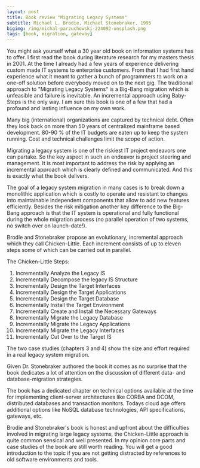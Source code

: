 ```yaml
---
layout: post
title: Book review "Migrating Legacy Systems"
subtitle: Michael L. Brodie, Michael Stonebraker, 1995
bigimg: /img/michal-parzuchowski-224092-unsplash.png
tags: [book, migration, gateway]
---
```


You might ask yourself what a 30 year old book on information systems has to offer. I first read the book during literature research for my masters thesis in 2001. At the time I already had a few years of experience delivering custom made IT systems to enterprise customers. From that I had first hand experience what it meant to gather a bunch of programmers to work on a one-off solution before everybody moved on to the next gig. The traditional approach to "Migrating Legacy Systems" is a Big-Bang migration which is unfeasible and failure is inevitable. An incremental approach using Baby-Steps is the only way. I am sure this book is one of a few that had a profound and lasting influence on my own work. 

Many big (international) organizations are captured by technical debt. Often they look back on more than 50 years of centralized mainframe based development. 80-90 % of the IT budgets are eaten up to keep the system running. Cost and technical challenges limit the scope of action.

Migrating a legacy system is one of the riskiest IT project endeavors one can partake. So the key aspect in such an endeavor is project steering and management. It is most important to address the risk by applying an incremental approach which is clearly defined and communicated. And this is exactly what the book delivers.

The goal of a legacy system migration in many cases is to break down a monolithic application which is costly to operate and resistant to changes into maintainable independent components that allow to add new features efficiently. Besides the risk mitigation another key difference to the Big-Bang approach is that the IT system is operational and fully functional during the whole migration process (no parallel operation of two systems, no switch over on launch-date!).

Brodie and Stonebraker propose an evolutionary, incremental approach which they call Chicken-Little. Each increment consists of up to eleven steps some of which can be carried out in parallel.

The Chicken-Little Steps:

1. Incrementally Analyze the Legacy IS
2. Incrementally Decompose the legacy IS Structure
3. Incrementally Design the Target Interfaces
4. Incrementally Design the Target Applications
5. Incrementally Design the Target Database
6. Incrementally Install the Target Environment
7. Incrementally Create and Install the Necessary Gateways
8. Incrementally Migrate the Legacy Database
9. Incrementally Migrate the Legacy Applications
10. Incrementally Migrate the Legacy Interfaces
11. Incrementally Cut Over to the Target IS

The two case studies (chapters 3 and 4) show the size and effort required in a real legacy system migration.

Given Dr. Stonebraker authored the book it comes as no surprise that the book dedicates a lot of attention on the discussion of different data- and database-migration strategies.

The book has a dedicated chapter on technical options available at the time for implementing client-server architectures like CORBA and DCOM, distributed databases and transaction monitors. Todays cloud age offers additional options like NoSQL database technologies, API specifications, gateways, etc.

Brodie and Stonebraker's book is honest and upfront about the difficulties involved in migrating large legacy systems, the Chicken-Little approach is quite common sensical and well presented. In my opinion core parts and case studies of the book are still worth reading. You will get a good introduction to the topic if you are not getting distracted by references to old software environments and tools.
